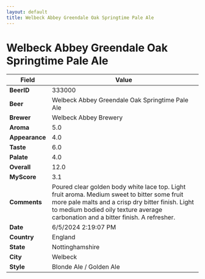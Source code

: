 ```yaml
---
layout: default
title: Welbeck Abbey Greendale Oak Springtime Pale Ale
---
```


# Welbeck Abbey Greendale Oak Springtime Pale Ale

| Field         | Value     |
|---------------|-----------|
| **BeerID** | 333000 |
| **Beer** | Welbeck Abbey Greendale Oak Springtime Pale Ale |
| **Brewer** | Welbeck Abbey Brewery |
| **Aroma** | 5.0 |
| **Appearance** | 4.0 |
| **Taste** | 6.0 |
| **Palate** | 4.0 |
| **Overall** | 12.0 |
| **MyScore** | 3.1 |
| **Comments** | Poured clear golden body white lace top.  Light fruit aroma.  Medium sweet to bitter some fruit more pale malts and a crisp dry bitter finish.  Light to medium bodied oily texture average carbonation and a bitter finish.  A refresher. |
| **Date** | 6/5/2024 2:19:07 PM |
| **Country** | England |
| **State** | Nottinghamshire |
| **City** | Welbeck |
| **Style** | Blonde Ale / Golden Ale |
